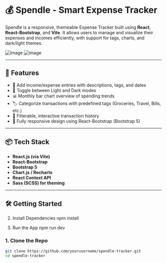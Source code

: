 # 💰 Spendle - Smart Expense Tracker

Spendle is a responsive, themeable Expense Tracker built using **React**, **React-Bootstrap**, and **Vite**. It allows users to manage and visualize their expenses and incomes efficiently, with support for tags, charts, and dark/light themes.

![image](https://github.com/user-attachments/assets/7484f7d9-058c-4ff1-b0d9-000794095040)
![image](https://github.com/user-attachments/assets/3f944ba5-4fe7-4070-b255-021a21479379)

---

## 🚀 Features

- 🔁 Add income/expense entries with descriptions, tags, and dates
- 🎨 Toggle between Light and Dark modes
- 📊 Monthly bar chart overview of spending trends
- 🏷️ Categorize transactions with predefined tags (Groceries, Travel, Bills, etc.)
- 🧾 Filterable, interactive transaction history
- 📱 Fully responsive design using React-Bootstrap (Bootstrap 5)

---

## 📦 Tech Stack

- **React.js (via Vite)**
- **React-Bootstrap**
- **Bootstrap 5**
- **Chart.js / Recharts**
- **React Context API**
- **Sass (SCSS) for theming**

---

## 🛠️ Getting Started


2. Install Dependencies
npm install

3. Run the App
npm run dev
### 1. Clone the Repo

```bash
git clone https://github.com/yourusername/spendle-tracker.git
cd spendle-tracker
